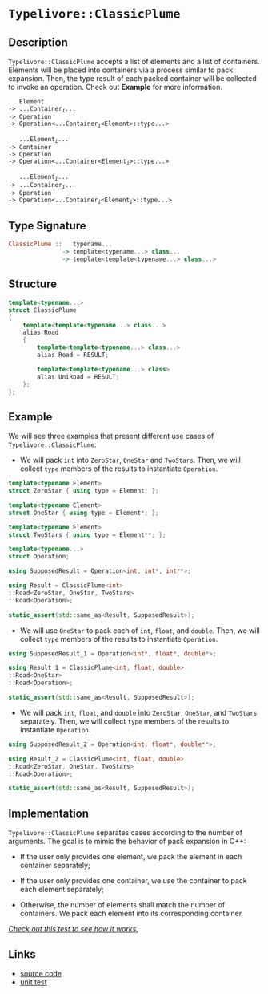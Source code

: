 <!-- Copyright 2024 Feng Mofan
SPDX-License-Identifier: Apache-2.0 -->

# `Typelivore::ClassicPlume`

## Description

`Typelivore::ClassicPlume` accepts a list of elements and a list of containers.
Elements will be placed into containers via a process similar to pack expansion.
Then, the type result of each packed container will be collected to invoke an operation.
Check out **Example** for more information.
<pre><code>   Element
->&nbsp;...Container<sub><i>i</i></sub>...
-> Operation
->&nbsp;Operation&lt;...Container<sub><i>i</i></sub>&lt;Element&gt;::type...&gt;</code></pre>
<pre><code>   ...Element<sub><i>i</i></sub>...
->&nbsp;Container
-> Operation
->&nbsp;Operation&lt;...Container&lt;Element<sub><i>i</i></sub>&gt;::type...&gt;</code></pre>
<pre><code>   ...Element<sub><i>i</i></sub>...
->&nbsp;...Container<sub><i>i</i></sub>...
-> Operation
->&nbsp;Operation<...Container<sub><i>i</i></sub>&lt;Element<sub><i>i</i></sub>&gt;::type...&gt;</code></pre>

## Type Signature

```Haskell
ClassicPlume ::   typename... 
               -> template<typename...> class...
               -> template<template<typename...> class...>
```

## Structure

```C++
template<typename...>
struct ClassicPlume
{
    template<template<typename...> class...>
    alias Road
    {
        template<template<typename...> class...>
        alias Road = RESULT;

        template<template<typename...> class>
        alias UniRoad = RESULT;
    };
};
```

## Example

We will see three examples that present different use cases of `Typelivore::ClassicPlume`:

- We will pack `int` into `ZeroStar`, `OneStar` and `TwoStars`.
Then, we will collect `type` members of the results to instantiate `Operation`.

```C++
template<typename Element>
struct ZeroStar { using type = Element; };

template<typename Element>
struct OneStar { using type = Element*; };

template<typename Element>
struct TwoStars { using type = Element**; };

template<typename...>
struct Operation;

using SupposedResult = Operation<int, int*, int**>;

using Result = ClassicPlume<int>
::Road<ZeroStar, OneStar, TwoStars>
::Road<Operation>;

static_assert(std::same_as<Result, SupposedResult>);
```

- We will use `OneStar` to pack each of `int`, `float`, and `double`.
Then, we will collect `type` members of the results to instantiate `Operation`.

```C++
using SupposedResult_1 = Operation<int*, float*, double*>;

using Result_1 = ClassicPlume<int, float, double>
::Road<OneStar>
::Road<Operation>;

static_assert(std::same_as<Result, SupposedResult>);
```

- We will pack `int`, `float`, and `double` into `ZeroStar`, `OneStar`, and `TwoStars` separately.
Then, we will collect `type` members of the results to instantiate `Operation`.

```C++
using SupposedResult_2 = Operation<int, float*, double**>;

using Result_2 = ClassicPlume<int, float, double>
::Road<ZeroStar, OneStar, TwoStars>
::Road<Operation>;

static_assert(std::same_as<Result, SupposedResult>);
```

## Implementation

`Typelivore::ClassicPlume` separates cases according to the number of arguments.
The goal is to mimic the behavior of pack expansion in C++:

- If the user only provides one element, we pack the element in each container separately;

- If the user only provides one container, we use the container to pack each element separately;

- Otherwise, the number of elements shall match the number of containers.
We pack each element into its corresponding container.

[*Check out this test to see how it works.*](https://godbolt.org/#z:OYLghAFBqd5QCxAYwPYBMCmBRdBLAF1QCcAaPECAMzwBtMA7AQwFtMQByARg9KtQYEAysib0QXACx8BBAKoBnTAAUAHpwAMvAFYTStJg1DIApACYAQuYukl9ZATwDKjdAGFUtAK4sGEgKykrgAyeAyYAHI%2BAEaYxBIaAGykAA6oCoRODB7evgGp6ZkCoeFRLLHxXEm2mPaOAkIETMQEOT5%2BXIF2mA5Zjc0EJZExcQnJCk0tbXmdtpODYcPlo1WJAJS2qF7EyOwcBJgsKQYHJgDMbgQAnimMrJgAdE/Y9GyCCufYJhoAghPEXgcAGo3AYFBlkMpcphvj8TAB2Ky/IEooEHI4nGEXdHHJinbE3O5sJ4PT5A5BghQkjwKNiOZAfM5fZGo/6AghA5TEVBEABKqCY6CBsNRwsRwpZopROMx50uh1x%2BMuhOYxKeZIpTHBQIA8rdiHisp8RVKUWzgQARTBNOgm00IpE/U2mrwZIxownCs4W3X6w0COXXW6qzAg9J0vAMuUvQ6MAiM7AgEBBx7qpnnR3OsUWjOwu1SmV4rHyjFFwMq%2B4kjWUkk/YDETCx97GyVS11hYBA/mCr0%2Bq022hyusNpvxqtMpMp3O/fOiwtK%2BfFlMh8fYcmU31xf0MFtO53t91yBh4btC84%2BvVb%2Bo7gnB%2B5h2nWyOMtwxt7xz6Twmr6d7lEInMzkdfNF0DBVZVvIlU1JJl1y1BQHwjUx01bc0OS5HlUFPOUaSQ3dRQdCU/wLcCy2xUiFwrNUYLXTVtUvA1r3w500KBfsmFtVsCMRWd9zdTsU17TdGKNSCQ0Qp9kNfV44wTL9bh/IDeP/eFAOArjUVA8jS0ou9qOreDa3rRt3wTZSgQPTtTyE9jbQuYcTNk1d5KxdTiLnCil088s9Oggz6L9JiUPc1FLKBI8TwFM9vWE7cfKgiT6WjGTmwnZNvzTL4lNbADfxA7ztMVJcqL82C6KpJ5cMkszWzC6zz05bk%2BSinDw2qxTgNUvLfi05VfKBN8413VjQXgyMoR8YtBsEXcHXynSvIW%2BKV0yuDwWpNr6Rq4jWIw5qe3zQjzN6k6StXNaEIYuLgqzVjbMHDSVMzLNQv4j1biEq6gr6hKqq25LR0/dKFMy38s1y7K4UetECpLIrlsrVbyqMkdTOYl03vqmL7qHYzRwqmiXO6kLpVh07fPO8rYqC5kSYst6Iqxi9AtEn7xL%2B58AffIGUw6w6ush%2Bb4cKiC2cRmiLo2x9/pu16Oy7KKhL2rCWouDmGT5mcBbc2EAHoACpDaN43db1o2ABVsCEc2jdN34DeNx27ahuEzDOMIKS8LAvTcNAGF2FIP2C2FyYS6aCGGggAWBAAtOJUH6YgxQsen5cEhrw4zbNidD8TM%2BC1idXCRPk9T9105i8P9aziG3Nz%2B989p1jzYAdwTyYEMIsKK59Kvq6A7PBZ6smztB35C5ZgMh5%2BXXdaBc3MAmIENDzX4wqELwUjSJR0F5RevFoDkGq%2B1mwgIUggTP/WL6v/usrcur98PoTRvBcboTlM/dyTbCLjj7lE4XyLpgQB8826J22j/VWbgT5T3vqvP4TR6QAH14JxAIBACY6AkwKHuKgl8e8FAH3PkCDeW90iYF3k/COTI1jE1nvPReHIuAIPXpvbelDCHEOQVwT6k8bxuCvhfKgtABQEGvkCdAWxoj0DvsTR%2BRDD48JfpSd%2Bk1P6CGEaIvEF8pFeBkViWmUDBRymAYnb%2BIBf4wP4caaeExDTIHwUoFomCCDYJALgtg%2BC5RcMPhfMhHCqGKJodgOh08GELyXmYVhb0AkUKCdwswfCryn00UCERYiJF6IMYbWxD9MbUOQUkhqr8IQTTYBokhGSdGSOkfQCxVj/7t2aEA4ukwL6t2acQSBljoGwJvPAmc48kGRiceg1x7jPGYG8RcXxJC4k7zmZ8MJFgOAbFoJwfwvA/DcF4KgTgbhrDWCBAoLYOxQzmDODwUgBBNBrI2AAaxAP4SQDwNCSC4PCM4Gh/AaDMIkRIZgAAcQL9CcEkLwFgCQNCkB2VoUg%2ByOC8AUCAGFtyOBaA2HAWAMBEAgC2AQFIXhz4UAgGgI4dA4gRHuJwVQQLEgAFpEiSCBMAZAyAgRSAeGYXglDCAkDwNgrgMhBAiDEOwKQIr5BKDUHc0guhhUtwNCkTgPB1mbO2XKxFOpiVEo5KgKgQI6WMuZay9lnLXlJIgB4Cl9Ak6XK4GsXg6LMWkAgEgclKRKVkFJZ671IBgBSDMHwOgBxumUGiHK6IYRmhXFVbwaNzBiBXB1NEbQPR0XXPJe%2BIutA40Yt4FgaIXhgBuDELQFFuzSBYBYIYYA4gC3VrwA2XoAA3RecrMCqB6MSvY1yz61DlbQPA0QDTJo8FgOVUc8BQqre24g0QKFWlrUYYdRg7kbBEUwYACgABqeBMAt0vDs65/BRWiHEJKs90qVDqEbQq/QdaUBHMsPoEdKLIAbFQIHLIlaGVYPPKYSw1gzDwtQPO4ggqO2fpqHULILgGDuE8O0PQIRFhlAqHobeRRsjIZmAUDI14hgYZWLBjNfR5jTA6GR3oDR5jEZGJUOYAwqN6HsS0BjyxKgbFOdsXYEh1UcC2bCrVnAjX0qZSytlHKuVWtwPy%2B1btHXOo3RsBAmBBSjAgI8kAkgzgPAAJxnHhJId5ZhJCJA0D8xIBmwUcAhaQKFVyHiJC4IkIFBmgVuZeZ0IzyQ4V7M4Mi1FNyN1utxe6/FuriXkEoH6u11K2CcGaCwVt8IGVMDgu6LgBmHhcDeby/ARBINCqlWKy90hr2KFvXK3QwalVMBVbswTwmAsIs4DqwlxKgQGqBCltLGWsudhy3lt5QJrWoFtXEYUbszBOtCwWrFHrJtertbFslK3/X9fS5qIwOWqghsPnEFFEBI2NsTbG%2BNpALvJtTemhwV3s1xlzfm%2BFRaS1ltoBWq7Na60Nre828j7bK3wq7T2g4V2B0bMbcO0dsaJ17HhdO2d1z52LqUMuv7HYwtbp3fuw9x6rvXvKxKyrshquyvvSAYNBh11AasK%2B2HH7tMIp/QIP9AHvT05A2BiDUHmc8dqOR5wEBXCseFWh0ojGsOFGvOLgjOHOOYeFd0WjDBE6tDw9R1X14NdK9I%2BxzXuRtf0fQ9Lx1mw%2BMSpa5qxtiK%2BvEFS%2BlzLu3hu5fyxocb8niszaufNl19zSDqc0/EFn0OHNOdy%2B8%2BE/gDPwi%2BZIczzLhVtcRcFtFYXsV4oJXq9b8WqU0o4Cl01LAFCto5a2kbmIJiFYU4KvQxOL2k6lRTu98LdBnFIA1praq7OtdExwTreqeuGuLyy0v5egSV9y9XjkE2puKbOGcf3mflsL7z5tu1IBy9b2QdP5Bs/UGO%2BZYdsNJ2zvwpu/m65V%2B7sZse5NnNDA81yve6W8tlbrm/dXYjwtgO20dqNpg7IC9qQ6CCDow4jpjpXAI5TqQYo68Bo5LqHBY7rqLZ8AGB44HpHrBhE6yAk4SBk6CCt61YgCd607GAvo2BM7wBfps4MCVq6xYLPrAaWCgZ7J85YAC40bXgIZIbG6oaIb65MbYZy5a4y6EZZDCFsZC5q4a7y464UYDDSEq6UbiGqHKFm5cYCaW7nI6HQ79525iZj5AgT4V5V5FhLwQDe4kC%2B7KYLaYpqYaZYCh6CYR7U65ZL7%2BC/IfJWZL7wjuYiZGFIq2AhYB5rA6aSD%2BCGb%2BBAr/IGaSBx7%2BFcDkGcBnC25gZBYOGB7Q48pBGZEhHhEbDzoZDOCSBAA)

## Links

- [source code](../../../../conceptrodon/typelivore/classic_plume.hpp)
- [unit test](../../../../tests/unit/typelivore/classic_plume.test.hpp)
